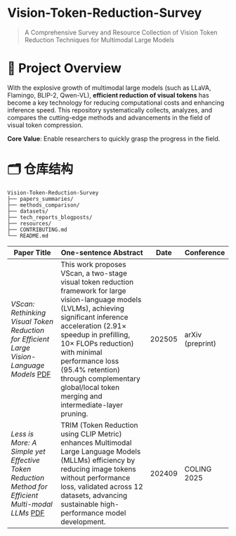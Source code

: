 # Vision-Token-Reduction-Survey
> A Comprehensive Survey and Resource Collection of Vision Token Reduction Techniques for Multimodal Large Models

# 📌 Project Overview
With the explosive growth of multimodal large models (such as LLaVA, Flamingo, BLIP-2, Qwen-VL), **efficient reduction of visual tokens** has become a key technology for reducing computational costs and enhancing inference speed. This repository systematically collects, analyzes, and compares the cutting-edge methods and advancements in the field of visual token compression.

**Core Value**: Enable researchers to quickly grasp the progress in the field.

# 🗂️ 仓库结构
```
Vision-Token-Reduction-Survey
├── papers_summaries/ 
├── methods_comparison/ 
├── datasets/ 
├── tech_reports_blogposts/ 
├── resources/ 
├── CONTRIBUTING.md
└── README.md 
```

| Paper Title | One-sentence Abstract | Date | Conference    |
|-|-|-|-|
| *VScan: Rethinking Visual Token Reduction for Efficient Large Vision-Language Models* [PDF](https://arxiv.org/pdf/2505.22654v1)| This work proposes VScan, a two-stage visual token reduction framework for large vision-language models (LVLMs), achieving significant inference acceleration (2.91× speedup in prefilling, 10× FLOPs reduction) with minimal performance loss (95.4% retention) through complementary global/local token merging and intermediate-layer pruning. | 202505| arXiv (preprint)    | December |
| *Less is More: A Simple yet Effective Token Reduction Method for Efficient Multi-modal LLMs* [PDF](https://arxiv.org/pdf/2409.10994)| TRIM (Token Reduction using CLIP Metric) enhances Multimodal Large Language Models (MLLMs) efficiency by reducing image tokens without performance loss, validated across 12 datasets, advancing sustainable high-performance model development.  | 202409| COLING 2025| 

